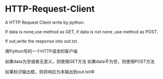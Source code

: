 HTTP-Request-Client
========================

A HTTP Request Client write by python.

If data is none,use method as GET,
if data is not none ,use method as POST.

If out,write the response into out.txt.

用Python写的一个HTTP请求的客户端

如果data为空或者无意义，则使用GET方法
如果data不为空，则使用POST方法

如果标识输出框，则将响应为本输出到out.txt中
